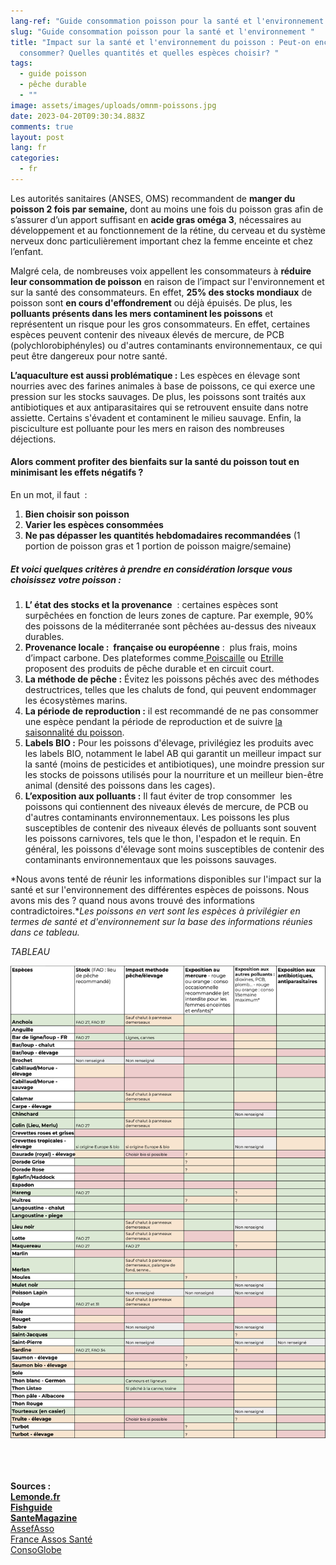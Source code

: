 ```yaml
---
lang-ref: "Guide consommation poisson pour la santé et l'environnement "
slug: "Guide consommation poisson pour la santé et l'environnement "
title: "Impact sur la santé et l'environnement du poisson : Peut-on encore en
  consommer? Quelles quantités et quelles espèces choisir? "
tags:
  - guide poisson
  - pêche durable
  - ""
image: assets/images/uploads/omnm-poissons.jpg
date: 2023-04-20T09:30:34.883Z
comments: true
layout: post
lang: fr
categories:
  - fr
---
```

Les autorités sanitaires (ANSES, OMS) recommandent de **manger du poisson 2 fois par semaine,** dont au moins une fois du poisson gras afin de s’assurer d’un apport suffisant en **acide gras oméga 3**, nécessaires au développement et au fonctionnement de la rétine, du cerveau et du système nerveux donc particulièrement important chez la femme enceinte et chez l’enfant. 

Malgré cela, de nombreuses voix appellent les consommateurs à **réduire leur consommation de poisson** en raison de l’impact sur l'environnement et sur la santé des consommateurs. En effet, **25% des stocks mondiaux** de poisson sont **en cours d'effondrement** ou déjà épuisés. De plus, les **polluants présents dans les mers contaminent les poissons** et représentent un risque pour les gros consommateurs. En effet, certaines espèces peuvent contenir des niveaux élevés de mercure, de PCB (polychlorobiphényles) ou d'autres contaminants environnementaux, ce qui peut être dangereux pour notre santé.

**L’aquaculture est aussi problématique :** Les espèces en élevage sont nourries avec des farines animales à base de poissons, ce qui exerce une pression sur les stocks sauvages. De plus, les poissons sont traités aux antibiotiques et aux antiparasitaires qui se retrouvent ensuite dans notre assiette. Certains s'évadent et contaminent le milieu sauvage. Enfin, la pisciculture est polluante pour les mers en raison des nombreuses déjections. 

#### Alors comment profiter des bienfaits sur la santé du poisson tout en minimisant les effets négatifs ?

En un mot, il faut  : 

1. **Bien choisir son poisson**
2. **Varier les espèces consommées**  
3. **Ne pas dépasser les quantités hebdomadaires recommandées** (1 portion de poisson gras et 1 portion de poisson maigre/semaine) 

##### Et voici quelques critères à prendre en considération lorsque vous choisissez votre poisson :

1. **L’ état des stocks et la provenance**  : certaines espèces sont surpêchées en fonction de leurs zones de capture. Par exemple, 90% des poissons de la méditerranée sont pêchées au-dessus des niveaux durables.  
2. **Provenance locale :  française ou européenne** :  plus frais, moins d’impact carbone. Des plateformes comme[ Poiscaille](https://poiscaille.fr)  ou [Etrille](https://www.etrille.fr) proposent des produits de pêche durable et en circuit court.  
3. **La méthode de pêche :** Évitez les poissons pêchés avec des méthodes destructrices, telles que les chaluts de fond, qui peuvent endommager les écosystèmes marins.  
4. **La période de reproduction :** il est recommandé de ne pas consommer une espèce pendant la période de reproduction et de suivre [la saisonnalité du poisson](https://www.finedininglovers.fr/article/saison-des-poissons).  
5. **Labels BIO :** Pour les poissons d'élevage, privilégiez les produits avec les labels BIO, notamment le label AB qui garantit un meilleur impact sur la santé (moins de pesticides et antibiotiques), une moindre pression sur les stocks de poissons utilisés pour la nourriture et un meilleur bien-être animal (densité des poissons dans les cages).  
6. **L’exposition aux polluants :** Il faut éviter de trop consommer  les poissons qui contiennent des niveaux élevés de mercure, de PCB ou d'autres contaminants environnementaux. Les poissons les plus susceptibles de contenir des niveaux élevés de polluants sont souvent les poissons carnivores, tels que le thon, l'espadon et le requin. En général, les poissons d'élevage sont moins susceptibles de contenir des contaminants environnementaux que les poissons sauvages.  

*Nous avons tenté de réunir les informations disponibles sur l'impact sur la santé et sur l'environnement des différentes espèces de poissons. Nous avons mis des ? quand nous avons trouvé des informations contradictoires.**Les poissons en vert sont les espèces à privilégier en termes de santé et d'environnement sur la base des informations réunies dans ce tableau.*

*T﻿ABLEAU* 

![Guide poissons bons pour la santé et l'environnement ](/assets/images/uploads/guide-poissons.png "Guide des poissons bons pour la santé et l'environnement  ")

\
\
**\
Sources :** \
**[Lemonde.fr ](https://www.lemonde.fr/planete/article/2021/12/10/mode-d-emploi-pour-manger-du-poisson-sans-trop-de-casse-environnementale_6105413_3244.html)**\
**[Fishguide](https://fr.fishguide.be)**\
**[SanteMagazine](https://www.santemagazine.fr/sante/sante-environnementale/pollution/pollution-des-eaux-peut-on-encore-consommer-du-poisson-172566)**\
[AssefAsso](https://www.asef-asso.fr/production/mercure-peut-on-encore-consommer-du-poisson-la-synthese-de-lasef/)\
[France Assos Santé](https://www.france-assos-sante.org/2014/06/24/6-gestes-pour-bien-manger-du-poisson/)\
[ConsoGlobe](https://www.consoglobe.com/)